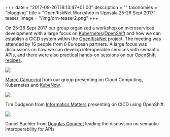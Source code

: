 +++
date = "2017-09-26T18:13:47+01:00"
description = ""
taxonomies = "blogging"
title = "OpenRiskNet Workshop in Uppsala 25-26 Sept 2017"
teaser_image = "/img/orn-teaser2.png"
+++

On 25-26 Sept 2017 our group organized a workshop on microservices development with a large focus on [Kubernetes](kubernetes.io)/[OpenShift](https://www.openshift.com/) and how we can establish a CICD system within the [OpenRiskNet](https://openrisknet.org/) project. The meeting was attended by 16 people from 8 European partners. A large focus was discussions on how we can develop interoperable services with semantic APIs, and there were also practical hands-on sessions on our [OpenShift recipes](https://github.com/OpenRiskNet/home/tree/master/openshift).


![](/img/ornws2017/marco-orn.jpg)

[Marco Capuccini](https://pharmb.io/people/marco/) from our group presenting on Cloud Computing, Kubernetes and [KubeNow](https://github.com/kubenow/KubeNow).

![](/img/ornws2017/tim-orn.jpg)

Tim Dudgeon from [Informatics Matters](http://www.informaticsmatters.com/) presenting on CICD using OpenShift.

![](/img/ornws2017/david-orn.jpg)

Daniel Bachler from [Douglas Connect](https://www.douglasconnect.com) leading the discussion on semantic interoperability for APIs

